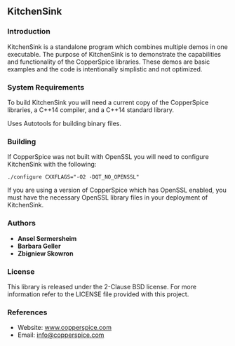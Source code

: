 ## KitchenSink

### Introduction

KitchenSink is a standalone program which combines multiple demos in one executable. The purpose of KitchenSink is to
demonstrate the capabilities and functionality of the CopperSpice libraries. These demos are basic examples and the code
is intentionally simplistic and not optimized.


### System Requirements

To build KitchenSink you will need a current copy of the CopperSpice libraries, a C++14 compiler, and a C++14 standard library.

Uses Autotools for building binary files.


### Building

If CopperSpice was not built with OpenSSL you will need to configure KitchenSink with the following:

```
./configure CXXFLAGS="-O2 -DQT_NO_OPENSSL"
```

If you are using a version of CopperSpice which has OpenSSL enabled, you must have the necessary OpenSSL library files
in your deployment of KitchenSink.



### Authors

* **Ansel Sermersheim**
* **Barbara Geller**
* **Zbigniew Skowron**


### License

This library is released under the 2-Clause BSD license. For more information refer to the LICENSE file provided with
this project.


### References

* Website: www.copperspice.com
* Email:   info@copperspice.com
